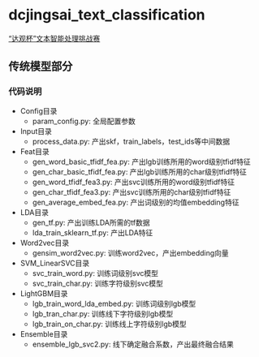 # dcjingsai_text_classification
[“达观杯”文本智能处理挑战赛](http://www.dcjingsai.com/common/cmpt/%E2%80%9C%E8%BE%BE%E8%A7%82%E6%9D%AF%E2%80%9D%E6%96%87%E6%9C%AC%E6%99%BA%E8%83%BD%E5%A4%84%E7%90%86%E6%8C%91%E6%88%98%E8%B5%9B_%E7%AB%9E%E8%B5%9B%E5%9C%88.html)

## 传统模型部分
### 代码说明
- Config目录
	- param_config.py: 全局配置参数
- Input目录
	- process_data.py: 产出skf，train_labels，test_ids等中间数据
- Feat目录
	- gen_word_basic_tfidf_fea.py: 产出lgb训练所用的word级别tfidf特征
	- gen_char_basic_tfidf_fea.py: 产出lgb训练所用的char级别tfidf特征
	- gen_word_tfidf_fea3.py: 产出svc训练所用的word级别tfidf特征
	- gen_char_tfidf_fea3.py: 产出svc训练所用的char级别tfidf特征
	- gen_average_embed_fea.py: 产出词级别的均值embedding特征
- LDA目录
	- gen_tf.py: 产出训练LDA所需的tf数据
	- lda_train_sklearn_tf.py: 产出LDA特征
- Word2vec目录
	- gensim_word2vec.py: 训练word2vec，产出embedding向量
- SVM_LinearSVC目录
	- svc_train_word.py: 训练词级别svc模型
	- svc_train_char.py: 训练字符级别svc模型
- LightGBM目录
	- lgb_train_word_lda_embed.py: 训练词级别lgb模型
	- lgb_tran_char.py: 训练线下字符级别lgb模型
	- lgb_train_on_char.py: 训练线上字符级别lgb模型
- Ensemble目录
	- ensemble_lgb_svc2.py: 线下确定融合系数，产出最终融合结果